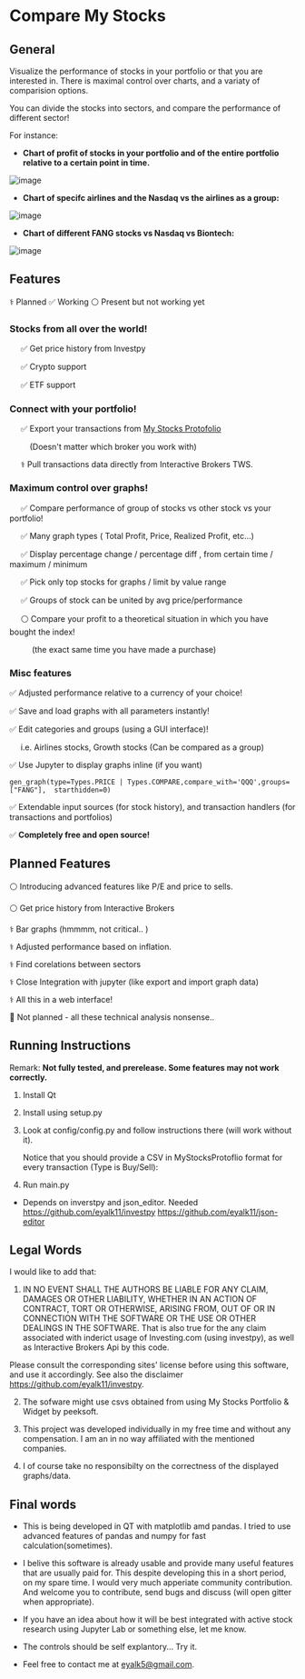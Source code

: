 
# Compare My Stocks

## General 
Visualize the performance of stocks in your portfolio or that  you are interested in.
There is maximal control over charts, and a variaty of comparision options. 

You can divide the stocks into sectors, and compare the performance of different sector! 

For instance: 

* **Chart of profit of stocks in your portfolio and of the entire portfolio relative to a certain point in time.** 

![image](https://user-images.githubusercontent.com/72234965/147881533-0daef29a-5733-4e70-8f67-6e77ab422549.png)


* **Chart of specifc airlines and the Nasdaq vs the airlines as a group:**
 
 ![image](https://user-images.githubusercontent.com/72234965/147878217-ee9e064a-09b5-48a5-adcf-22ecbe68e96f.png)
 

* **Chart of different  FANG stocks vs Nasdaq vs Biontech:** 
 
![image](https://user-images.githubusercontent.com/72234965/137415199-b4d6d463-5ef0-4cc9-930c-58b086a94f5b.png)



##  Features 
⚕️	Planned
✅ Working 
⚪ Present but not working yet

 
### **Stocks from all over the world!**
 
&nbsp;&nbsp;&nbsp;&nbsp; ✅ Get price history from Investpy

&nbsp;&nbsp;&nbsp;&nbsp; ✅ Crypto support 

&nbsp;&nbsp;&nbsp;&nbsp; ✅ ETF support 

### **Connect with your portfolio!**

&nbsp;&nbsp;&nbsp;&nbsp; ✅ Export your transactions from [My Stocks Protofolio](https://play.google.com/store/apps/details?id=co.peeksoft.stocks) 

&nbsp;&nbsp;&nbsp;&nbsp;&nbsp;&nbsp;&nbsp;&nbsp; (Doesn't matter which broker you work with)

&nbsp;&nbsp;&nbsp;&nbsp; ⚕️ Pull transactions data directly from Interactive Brokers TWS. 

### **Maximum control over graphs!**

 &nbsp;&nbsp;&nbsp;&nbsp; ✅ Compare performance of group of stocks vs other stock vs your portfolio! 

&nbsp;&nbsp;&nbsp;&nbsp; ✅ Many graph types ( Total Profit, Price, Realized Profit, etc...) 

&nbsp;&nbsp;&nbsp;&nbsp; ✅ Display percentage change / percentage diff , from certain time / maximum / minimum 

&nbsp;&nbsp;&nbsp;&nbsp; ✅ Pick only top stocks for graphs / limit by value range

&nbsp;&nbsp;&nbsp;&nbsp; ✅ Groups of stock can be united by avg price/performance 

&nbsp;&nbsp;&nbsp;&nbsp; ⚪ Compare your profit to a theoretical situation in which you have bought the index!

&nbsp;&nbsp;&nbsp;&nbsp; &nbsp;&nbsp;&nbsp;&nbsp; (the exact same time you have made a purchase)

### Misc features 

✅ Adjusted performance relative to a currency of your choice! 

✅ Save and load graphs with all parameters instantly! 

✅ Edit categories and groups (using a GUI interface)! 

&nbsp;&nbsp;&nbsp;&nbsp;  i.e. Airlines stocks, Growth stocks (Can be compared as a group)

✅ Use Jupyter to display graphs inline (if you want) 
```
gen_graph(type=Types.PRICE | Types.COMPARE,compare_with='QQQ',groups=["FANG"],  starthidden=0)
```

✅ Extendable input sources (for stock history), and transaction handlers (for transactions and portfolios)

✅ **Completely free and open source!** 

## Planned Features

⚪ Introducing advanced features like P/E and price to sells.

⚪ Get price history from Interactive Brokers 

⚕️	Bar graphs (hmmmm, not critical.. ) 

⚕️ Adjusted performance based on inflation. 

⚕️ Find corelations between sectors  

⚕️ Close Integration  with jupyter (like export and import graph data) 

⚕️ All this in a web interface!


🔴 Not planned - all these technical analysis nonsense..



## Running Instructions

Remark: **Not fully tested, and prerelease. Some features may not work correctly.** 

 1. Install Qt 
 2. Install using setup.py
 3. Look at config/config.py and follow instructions there (will work without it).

    Notice that you should provide a CSV in MyStocksProtoflio format for every transaction (Type is Buy/Sell):
 
 4. Run main.py


* Depends on inverstpy and json_editor. Needed https://github.com/eyalk11/investpy  https://github.com/eyalk11/json-editor 

## Legal Words

I would like to add that: 

1. IN NO EVENT SHALL THE AUTHORS BE LIABLE FOR ANY CLAIM, DAMAGES OR OTHER LIABILITY, WHETHER IN AN ACTION OF CONTRACT, TORT OR OTHERWISE, ARISING FROM, OUT OF OR IN CONNECTION WITH THE SOFTWARE OR THE USE OR OTHER DEALINGS IN THE SOFTWARE. That is also true for the any claim associated with inderict usage of Investing.com (using investpy), as well as Interactive Brokers Api by this code. 

Please consult the corresponding sites' license before using this software, and use it accordingly. See also the disclaimer https://github.com/eyalk11/investpy.

2. The sofware might use csvs obtained from using  My Stocks Portfolio & Widget by peeksoft.   

3. This project was developed individually in my free time and without any compensation. I am an in no way affiliated with the mentioned companies. 

4. I of course take no responsibilty on the correctness of the displayed graphs/data. 

## Final words
* This is being developed in QT with matplotlib amd pandas. I tried to use advanced features of pandas and numpy for fast calculation(sometimes).



* I belive this software is already usable and provide many useful features that are usually paid for. This despite developing this in a short period, on my spare time. I would very much apperiate community contribution. And welcome you to contribute, send bugs and discuss (will open gitter when appropriate). 

* If you have an idea about how it will be best integrated with active stock research using Jupyter Lab or something else, let me know. 

* The controls should be self explantory... Try it. 
 
* Feel free to contact me at eyalk5@gmail.com.

